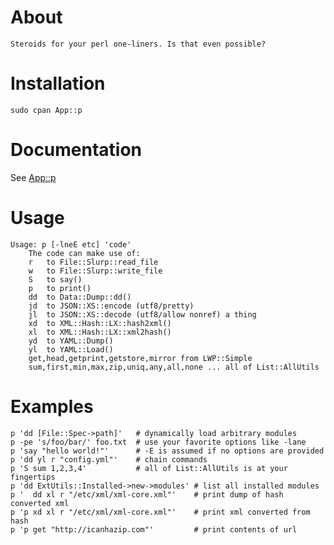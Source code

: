 # About

    Steroids for your perl one-liners. Is that even possible?

# Installation

    sudo cpan App::p

# Documentation

See [App::p](https://metacpan.org/module/App::p)

# Usage

    Usage: p [-lneE etc] 'code'
        The code can make use of:
        r   to File::Slurp::read_file
        w   to File::Slurp::write_file
        S   to say()
        p   to print()
        dd  to Data::Dump::dd()
        jd  to JSON::XS::encode (utf8/pretty)
        jl  to JSON::XS::decode (utf8/allow nonref) a thing
        xd  to XML::Hash::LX::hash2xml()
        xl  to XML::Hash::LX::xml2hash()
        yd  to YAML::Dump()
        yl  to YAML::Load()
        get,head,getprint,getstore,mirror from LWP::Simple
        sum,first,min,max,zip,uniq,any,all,none ... all of List::AllUtils

# Examples

    p 'dd [File::Spec->path]'   # dynamically load arbitrary modules
    p -pe 's/foo/bar/' foo.txt  # use your favorite options like -lane
    p 'say "hello world!"'      # -E is assumed if no options are provided
    p 'dd yl r "config.yml"'    # chain commands
    p 'S sum 1,2,3,4'           # all of List::AllUtils is at your fingertips
    p 'dd ExtUtils::Installed->new->modules' # list all installed modules
    p '  dd xl r "/etc/xml/xml-core.xml"'    # print dump of hash converted xml
    p 'p xd xl r "/etc/xml/xml-core.xml"'    # print xml converted from hash
    p 'p get "http://icanhazip.com"'         # print contents of url

